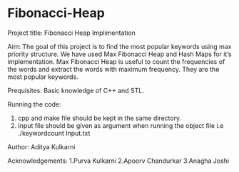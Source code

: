 # Fibonacci-Heap
Project title:
Fibonacci Heap Implimentation

Aim:
The goal of this project is to find the most popular keywords using max priority structure. We have used Max Fibonacci Heap and Hash Maps for it’s implementation. Max Fibonacci Heap is useful to count the frequencies of the words and extract the words with maximum frequency. They are the most popular keywords. 

Prequisites:
Basic knowledge of C++ and STL.

Running the code:
1. cpp and make file should be kept in the same directory.
2. Input file should be given as argument when running the object file i.e ./keywordcount Input.txt

Author:
Aditya Kulkarni

Acknowledgements:
1.Purva Kulkarni
2.Apoorv Chandurkar
3.Anagha Joshi
